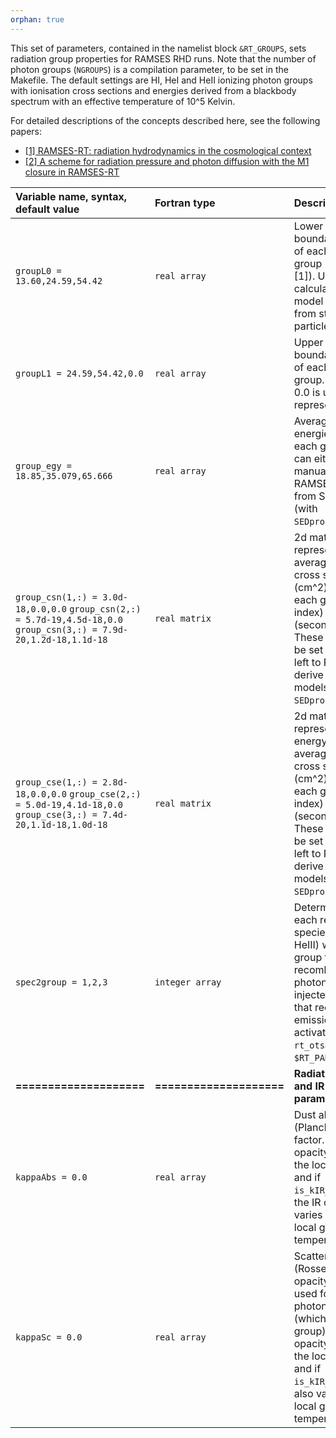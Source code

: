 ```yaml
---
orphan: true
---
```


This set of parameters, contained in the namelist block `&RT_GROUPS`, sets radiation group properties for RAMSES RHD runs. Note that the number of photon groups (`NGROUPS`) is a compilation parameter, to be set in the Makefile. The default settings are HI, HeI and HeII ionizing photon groups with ionisation cross sections and energies derived from a blackbody spectrum with an effective temperature of 10^5 Kelvin.

For detailed descriptions of the concepts described here, see the following papers:

* [[1] RAMSES-RT: radiation hydrodynamics in the cosmological context](http://arxiv.org/abs/1304.7126)
* [[2] A scheme for radiation pressure and photon diffusion with the M1 closure in RAMSES-RT](http://arxiv.org/abs/1411.6440)

 
| Variable name, syntax, default value | Fortran type  | Description       |
|:---------------------------- |:------------- |:------------------------- |
| `groupL0 = 13.60,24.59,54.42` |  `real array`       | Lower energy boundaries, in eV, of each photon group (see §2 in [1]). Used for calculating SED model emission from stellar particles.|
| `groupL1 = 24.59,54.42,0.0`   |  `real array`       | Upper energy boundaries, in eV, of each photon group. A value of 0.0 is used to represent infinity.|
| `group_egy = 18.85,35.079,65.666` |  `real array`       | Average photon energies (eV) for each group. These can either be set manually or left to RAMSES to derive from SED models  (with `SEDprops_update>0`).|
| `group_csn(1,:) = 3.0d-18,0.0,0.0`          `group_csn(2,:) = 5.7d-19,4.5d-18,0.0` `group_csn(3,:) = 7.9d-20,1.2d-18,1.1d-18` |  `real matrix`    | 2d matrix representing average ionisation cross sections (cm^2) between each group (first index) and species (second index). These can either be set manually or left to RAMSES to derive from SED models (with `SEDprops_update>0`). |
| `group_cse(1,:) = 2.8d-18,0.0,0.0`  `group_cse(2,:) = 5.0d-19,4.1d-18,0.0` `group_cse(3,:) = 7.4d-20,1.1d-18,1.0d-18` |  `real matrix`    | 2d matrix representing energy weighted average ionisation cross sections (cm^2) between each group (first index) and species (second index). These can either be set manually or left to RAMSES to derive from SED models (with `SEDprops_update>0`). |
| `spec2group = 1,2,3` |  `integer array`       | Determines, for each recombining species (HII, HeII, HeIII) which photon group the recombination photons are injected into. Note that recombination emission must be activated with `rt_otsa=.false.` in `$RT_PARAMS`.|
| **====================** | **====================** | **Radiation pressure and IR radiation parameters** | 
| `kappaAbs = 0.0` |  `real array`       | Dust absorption (Planck) opacity factor. The real opacity scales with the local metallicity and if `is_kIR_T=.true.`, the IR opacity also varies with the local gas temperature.|
| `kappaSc = 0.0` |  `real array`       | Scattering (Rosseland) opacity factor, only used for the IR photon group (which is the first group). The real opacity scales with the local metallicity and if `is_kIR_T=.true.`, it also varies with the local gas temperature.|